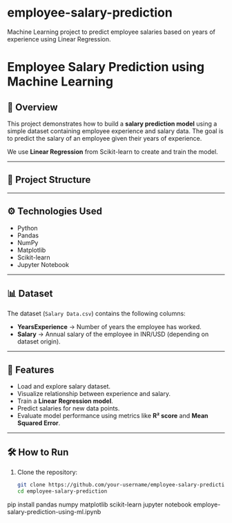 # employee-salary-prediction
Machine Learning project to predict employee salaries based on years of experience using Linear Regression.
# Employee Salary Prediction using Machine Learning

## 📌 Overview
This project demonstrates how to build a **salary prediction model** using a simple dataset containing employee experience and salary data. The goal is to predict the salary of an employee given their years of experience.

We use **Linear Regression** from Scikit-learn to create and train the model.

---

## 📂 Project Structure

---

## ⚙️ Technologies Used
- Python
- Pandas
- NumPy
- Matplotlib
- Scikit-learn
- Jupyter Notebook

---

## 📊 Dataset
The dataset (`Salary Data.csv`) contains the following columns:
- **YearsExperience** → Number of years the employee has worked.
- **Salary** → Annual salary of the employee in INR/USD (depending on dataset origin).

---

## 🚀 Features
- Load and explore salary dataset.
- Visualize relationship between experience and salary.
- Train a **Linear Regression model**.
- Predict salaries for new data points.
- Evaluate model performance using metrics like **R² score** and **Mean Squared Error**.

---

## 🛠️ How to Run
1. Clone the repository:
   ```bash
   git clone https://github.com/your-username/employee-salary-prediction.git
   cd employee-salary-prediction
pip install pandas numpy matplotlib scikit-learn
jupyter notebook employe-salary-prediction-using-ml.ipynb
